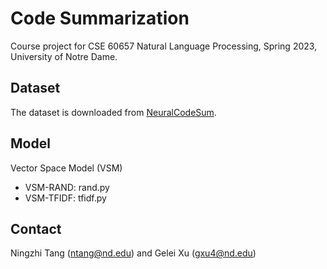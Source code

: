 # Code Summarization

Course project for CSE 60657 Natural Language Processing, Spring 2023, University of Notre Dame.

## Dataset

The dataset is downloaded from [NeuralCodeSum](https://github.com/wasiahmad/NeuralCodeSum).

## Model

Vector Space Model (VSM)

- VSM-RAND: rand.py
- VSM-TFIDF: tfidf.py

## Contact

Ningzhi Tang (ntang@nd.edu) and Gelei Xu (gxu4@nd.edu)